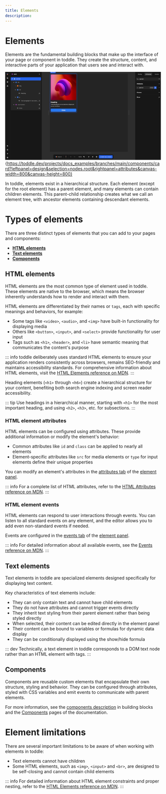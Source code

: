 ```yaml
---
title: Elements
description:
---
```



# Elements
Elements are the fundamental building blocks that make up the interface of your page or component in toddle. They create the structure, content, and interactive parts of your application that users see and interact with.

![Elements|16/9](elements.webp){https://toddle.dev/projects/docs_examples/branches/main/components/card?leftpanel=design&selection=nodes.root&rightpanel=attributes&canvas-width=800&canvas-height=800}

In toddle, elements exist in a hierarchical structure. Each element (except for the root element) has a parent element, and many elements can contain children elements. This parent-child relationship creates what we call an element tree, with ancestor elements containing descendant elements.

# Types of elements
There are three distinct types of elements that you can add to your pages and components:
- **[HTML elements](#html-elements)**
- **[Text elements](#text-elements)**
- **[Components](#components)**

## HTML elements
HTML elements are the most common type of element used in toddle. These elements are native to the browser, which means the browser inherently understands how to render and interact with them.

HTML elements are differentiated by their names or `tags`, each with specific meanings and behaviors, for example:
- Some tags like `<video>`, `<audio>`, and `<img>` have built-in functionality for displaying media
- Others like `<button>`, `<input>`, and `<select>` provide functionality for user input
- Tags such as `<h1>`, `<header>`, and `<li>` have semantic meaning that communicates the content's purpose

::: info
toddle deliberately uses standard HTML elements to ensure your application renders consistently across browsers, remains SEO-friendly and maintains accessibility standards. For comprehensive information about HTML elements, visit the [HTML Elements reference on MDN](https://developer.mozilla.org/en-US/docs/Web/HTML/Element).
:::

Heading elements (`<h1>` through `<h6>`) create a hierarchical structure for your content, benefiting both search engine indexing and screen reader accessibility.

::: tip
Use headings in a hierarchical manner, starting with `<h1>` for the most important heading, and using `<h2>`, `<h3>`, etc. for subsections.
:::

### HTML element attributes
HTML elements can be configured using attributes. These provide additional information or modify the element's behavior:
- Common attributes like `id` and `class` can be applied to nearly all elements
- Element-specific attributes like `src` for media elements or `type` for input elements define their unique properties

You can modify an element's attributes in the [attributes tab](/the-editor/element-panel#attributes-tab) of the [element panel](/the-editor/element-panel).

::: info
For a complete list of HTML attributes, refer to the [HTML Attributes reference on MDN](https://developer.mozilla.org/en-US/docs/Web/HTML/Attributes).
:::

### HTML element events
HTML elements can respond to user interactions through events. You can listen to all standard events on any element, and the editor allows you to add even non-standard events if needed. 

Events are configured in the [events tab](/the-editor/element-panel#events-tab) of the [element panel](/the-editor/element-panel).

::: info
For detailed information about all available events, see the [Events reference on MDN](https://developer.mozilla.org/en-US/docs/Web/API/Event).
:::

## Text elements
Text elements in toddle are specialized elements designed specifically for displaying text content.

Key characteristics of text elements include:
- They can only contain text and cannot have child elements
- They do not have attributes and cannot trigger events directly
- They inherit text styling from their parent element rather than being styled directly
- When selected, their content can be edited directly in the element panel
- Their content can be bound to variables or formulas for dynamic data display
- They can be conditionally displayed using the show/hide formula

::: dev
Technically, a text element in toddle corresponds to a DOM text node rather than an HTML element with tags.
:::

## Components
Components are reusable custom elements that encapsulate their own structure, styling and behavior. They can be configured through attributes, styled with CSS variables and emit events to communicate with parent elements.

For more information, see the [components description](/building-blocks/components) in building blocks and the [Components](/components/working-with-components) pages of the documentation.


# Element limitations
There are several important limitations to be aware of when working with elements in toddle:
- Text elements cannot have children
- Some HTML elements, such as `<img>`, `<input>` and `<br>`, are designed to be self-closing and cannot contain child elements

::: info
For detailed information about HTML element constraints and proper nesting, refer to the [HTML Elements reference on MDN](https://developer.mozilla.org/en-US/docs/Web/HTML/Element).
:::
